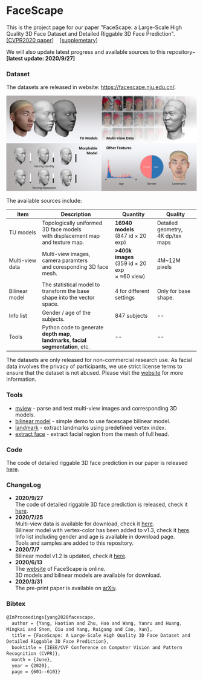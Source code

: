 # FaceScape

This is the project page for our paper 
"FaceScape: a Large-Scale High Quality 3D Face Dataset and Detailed Riggable 3D Face Prediction". 
[[CVPR2020 paper]](https://openaccess.thecvf.com/content_CVPR_2020/papers/Yang_FaceScape_A_Large-Scale_High_Quality_3D_Face_Dataset_and_Detailed_CVPR_2020_paper.pdf) &nbsp;&nbsp; [[supplemetary]](https://openaccess.thecvf.com/content_CVPR_2020/supplemental/Yang_FaceScape_A_Large-Scale_CVPR_2020_supplemental.zip)

We will also update latest progress and available sources to this repository~ **[latest update: 2020/9/27]**

### Dataset

The datasets are released in website: https://facescape.nju.edu.cn/.  

<img src="/figures/facescape_all.jpg" width="800"> 

The available sources include:

| Item              | Description                                                         | Quantity                                         | Quality |
|-------------------|---------------------------------------------------------------------|------------------------------------------------|---------|
| TU models | Topologically uniformed 3D face models <br>with displacement map and texture map. | **16940 models** <br>(847 id × 20 exp)       |  Detailed geometry, <br>4K dp/tex maps |
| Multi-view data | Multi-view images, camera paramters <br>and coresponding 3D face mesh. | **>400k images** <br>(359 id × 20 exp <br>× ≈60 view)|  4M~12M pixels       |
| Bilinear model | The statistical model to transform the base <br>shape into the vector space.  |   4 for different settings      |    Only for base shape.    |
| Info list         | Gender / age of the subjects.                                        |   847 subjects   |    --    |
| Tools |  Python code to generate **depth map**, <br>**landmarks**, **facial segmentation**, etc. |    --                                              |    --    |
 
 
The datasets are only released for non-commercial research use.  As facial data involves the privacy of participants, we use strict license terms to ensure that the dataset is not abused.  Please visit the [website](https://facescape.nju.edu.cn/) for more information. 


### Tools
 - [mview](/tools/mview/README.md) - parse and test multi-view images and corresponding 3D models.
 - [bilinear model](/tools/bilinear_model/README.md) - simple demo to use facescape bilinear model.
 - [landmark](/tools/landmark/README.md) - extract landmarks using predefined vertex index.
 - [extract face](/tools/extract_face/README.md) - extract facial region from the mesh of full head.
<!-- [render](/tools/render/README.md) - simple demo to render models to color image and depth map using pyrender. -->

### Code
The code of detailed riggable 3D face prediction in our paper is released [here](https://github.com/yanght321/Detailed3DFace.git).

### ChangeLog
* **2020/9/27** <br>
The code of detailed riggable 3D face prediction is released, check it [here](https://github.com/yanght321/Detailed3DFace.git).<br>
* **2020/7/25** <br>
Multi-view data is available for download, check it [here](/tools/mview/README.md).<br>
Bilinear model with vertex-color has been added to v1.3, check it [here](/tools/bilinear_model/README.md). <br>
Info list including gender and age is available in download page.<br>
Tools and samples are added to this repository.<br>
* **2020/7/7** <br>
Bilinear model v1.2 is updated, check it [here](/tools/bilinear_model/README.md).<br>
* **2020/6/13** <br>
The [website]((https://facescape.nju.edu.cn/)) of FaceScape is online. <br>3D models and bilinear models are available for download.<br>
* **2020/3/31** <br>
The pre-print paper is available on [arXiv](https://arxiv.org/abs/2003.13989).<br>

### Bibtex
```
@InProceedings{yang2020facescape,
  author = {Yang, Haotian and Zhu, Hao and Wang, Yanru and Huang, Mingkai and Shen, Qiu and Yang, Ruigang and Cao, Xun},
  title = {FaceScape: A Large-Scale High Quality 3D Face Dataset and Detailed Riggable 3D Face Prediction},
  booktitle = {IEEE/CVF Conference on Computer Vision and Pattern Recognition (CVPR)},
  month = {June},
  year = {2020},
  page = {601--610}}
```
